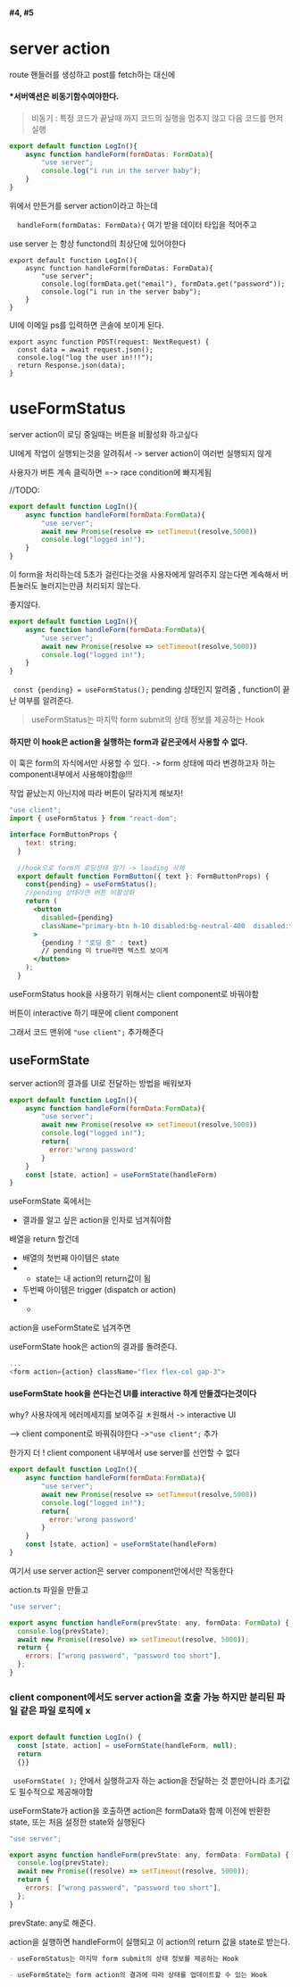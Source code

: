 #### #4, #5

# server action

route 핸들러를 생성하고 post를 fetch하는 대신에

#### *서버액션은 비동기함수여야한다.
> 비동기 :  특정 코드가 끝날때 까지 코드의 실행을 멈추지 않고 다음 코드를 먼저 실행


``` jsx
export default function LogIn(){
    async function handleForm(formDatas: FormData){
        "use server";
        console.log("i run in the server baby");
    }
}
```
위에서 만든거를 server action이라고 하는데

```  handleForm(formDatas: FormData){``` 여기 받을 데이터 타입을 적어주고

use server 는 항상 functond의 최상단에 있어야한다

``` tsx
export default function LogIn(){
    async function handleForm(formDatas: FormData){
        "use server";
        console.log(formData.get("email"), formData.get("password"));
        console.log("i run in the server baby");
    }
}
```
UI에 이메일 ps를 입력하면 콘솔에 보이게 된다.


``` tsx
export async function POST(request: NextRequest) {
  const data = await request.json();
  console.log("log the user in!!!");
  return Response.json(data);
}
```


# useFormStatus 

server action이 로딩 중일때는 버튼을 비활성화 하고싶다

UI에게 작업이 실행되는것을 알려줘서 -> server action이 여러번 실행되지 않게

사용자가 버튼 계속 클릭하면 =-> race condition에 빠지게됨

//TODO: 
``` jsx
export default function LogIn(){
    async function handleForm(formData:FormData){
        "use server";
        await new Promise(resolve => setTimeout(resolve,5000))
        console.log("logged in!");
    }
}
```
이 form을 처리하는데 5초가 걸린다는것을 사용자에게 알려주지 않는다면
계속해서 버튼눌러도  눌러지는만큼 처리되지 않는다.

좋지않다.

``` jsx
export default function LogIn(){
    async function handleForm(formData:FormData){
        "use server";
        await new Promise(resolve => setTimeout(resolve,5000))
        console.log("logged in!");
    }
}
```

``` const {pending} = useFormStatus();```
pending 상태인지 알려줌 , function이 끝난 여부를 알려준다.
> useFormStatus는 마지막 form submit의 상태 정보를 제공하는 Hook


#### 하지만 이 hook은 action을 실행하는 form과 같은곳에서 사용할 수 없다. 
이 훅은 form의 자식에서만 사용할 수 있다. 
-> form 상태에 따라 변경하고자 하는 component내부에서 사용해야함@!!!


작업 끝났는지 아닌지에 따라 버튼이 달라지게 해보자!

``` jsx
"use client";
import { useFormStatus } from "react-dom";

interface FormButtonProps {
    text: string;
  }
  
  //hook으로 form의 로딩상태 알기 -> loading 삭제
  export default function FormButton({ text }: FormButtonProps) {
    const{pending} = useFormStatus();
    //pending 상태라면 버튼 비활성화 
    return (
      <button
        disabled={pending}
        className="primary-btn h-10 disabled:bg-neutral-400  disabled:text-neutral-300 disabled:cursor-not-allowed"
      >
        {pending ? "로딩 중" : text}
        // pending 이 true라면 텍스트 보이게
      </button>
    );
  }
```

useFormStatus hook을 사용하기 위해서는
    client component로 바꿔야함


버튼이   interactive 하기 때문에 client component

그래서 코드 맨위에 ``` "use client"; ``` 추가해준다




## useFormState

server action의 결과를 UI로 전달하는 방법을 배워보자

``` jsx
export default function LogIn(){
    async function handleForm(formData:FormData){
        "use server";
        await new Promise(resolve => setTimeout(resolve,5000))
        console.log("logged in!");
        return{
          error:'wrong password'
        }
    }
    const [state, action] = useFormState(handleForm)
}
```
useFormState 훅에서는 
- 결과를 알고 싶은 action을 인자로 넘겨줘야함

배열을 return 할건데
- 배열의 첫번째 아이템은 state
- - state는 내 action의 return값이 됨
- 두번째 아이템은 trigger (dispatch or action)
- - 

action을 useFormState로 넘겨주면

useFormState hook은 action의 결과를 돌려준다. 


``` javascript
...
<form action={action} className="flex flex-col gap-3">
```


#### useFormState hook을 쓴다는건 UI를 interactive 하게 만들겠다는것이다
why? 사용자에게 에러메세지를 보여주길 ㅊ원해서 -> interactive UI

--> client component로 바꿔줘야한다
->``` "use client"; ```  추가


한가지 더 ! client component 내부에서 use server를 선언할 수 없다



``` jsx
export default function LogIn(){
    async function handleForm(formData:FormData){
        "use server";
        await new Promise(resolve => setTimeout(resolve,5000))
        console.log("logged in!");
        return{
          error:'wrong password'
        }
    }
    const [state, action] = useFormState(handleForm)
}
```

여기서 use server action은 server component안에서만 작동한다

action.ts 파일을 만들고

``` jsx
"use server";

export async function handleForm(prevState: any, formData: FormData) {
  console.log(prevState);
  await new Promise((resolve) => setTimeout(resolve, 5000));
  return {
    errors: ["wrong password", "password too short"],
  };
}
```
### client component에서도 server action을 호출 가능 하지만 분리된 파일 같은 파일 로직에 x



``` jsx

export default function LogIn() {
  const [state, action] = useFormState(handleForm, null);
  return 
  {}}

```
``` useFormState( );``` 안에서 
실행하고자 하는 action을 전달하는 것 뿐만아니라
초기값도 필수적으로 제공해야함


useFormState가 action을 호출하면
action은 formData와 함께
이전에 반환한 state, 또는 처음 설정한 state와 실행된다

``` jsx
"use server";

export async function handleForm(prevState: any, formData: FormData) {
  console.log(prevState);
  await new Promise((resolve) => setTimeout(resolve, 5000));
  return {
    errors: ["wrong password", "password too short"],
  };
}
```
prevState: any로 해준다.


action을 실행하면 handleForm이 실행되고 
이 action의 return 값을 state로 받는다.

``` md
- useFormStatus는 마지막 form submit의 상태 정보를 제공하는 Hook

- useFormState는 form action의 결과에 따라 상태를 업데이트할 수 있는 Hook
```

